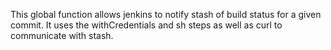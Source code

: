 This global function allows jenkins to notify stash of build status for a given commit. It uses the withCredentials and sh steps as well as curl to communicate with stash.
